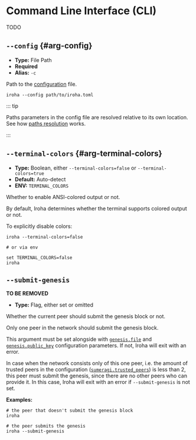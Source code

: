# Command Line Interface (CLI)

TODO

## `--config` {#arg-config}

- **Type:** File Path
- **Required**
- **Alias:** `-c`

Path to the [configuration](/reference/config/) file.

```shell
iroha --config path/to/iroha.toml
```

::: tip

Paths parameters in the config file are resolved relative to its own
location. See how
[paths resolution](/reference/config/glossary#paths-resolution) works.

:::

## `--terminal-colors` {#arg-terminal-colors}

- **Type:** Boolean, either `--terminal-colors=false` or
  `--terminal-colors=true`
- **Default:** Auto-detect
- **ENV:** `TERMINAL_COLORS`

Whether to enable ANSI-colored output or not.

By default, Iroha determines whether the terminal supports colored output
or not.

To explicitly disable colors:

```shell 
iroha --terminal-colors=false

# or via env

set TERMINAL_COLORS=false
iroha
```

## `--submit-genesis`

**TO BE REMOVED**

- **Type:** Flag, either set or omitted

Whether the current peer should submit the genesis block or not.

Only one peer in the network should submit the genesis block.

This argument must be set alongside with
[`genesis.file`](/reference/config/params#param-genesis-file) and
[`genesis.public_key`](/reference/config/params#param-genesis-public-key)
configuration parameters. If not, Iroha will exit with an error.

In case when the network consists only of this one peer, i.e. the amount of
trusted peers in the configuration
([`sumeragi.trusted_peers`](/reference/config/params#param-sumeragi-trusted-peers))
is less than 2, this peer must submit the genesis, since there are no other
peers who can provide it. In this case, Iroha will exit with an error if
`--submit-genesis` is not set.

**Examples:**

```shell
# the peer that doesn't submit the genesis block
iroha

# the peer submits the genesis
iroha --submit-genesis
```
